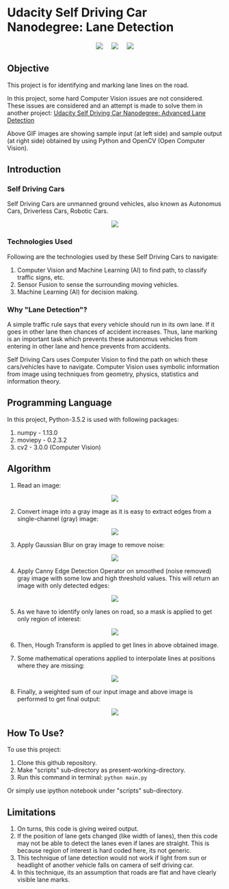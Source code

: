 # Udacity Self Driving Car Nanodegree: Lane Detection

<p align="center">
<img src="https://github.com/sansinghsanjay/udacity_self_driving_car_lane_detection/blob/master/sample_input_output/sample_input.gif">
&nbsp &nbsp
<img src="https://github.com/sansinghsanjay/udacity_self_driving_car_lane_detection/blob/master/technologies_used/technologies_used.png">
&nbsp &nbsp
<img src="https://github.com/sansinghsanjay/udacity_self_driving_car_lane_detection/blob/master/sample_input_output/sample_output.gif">
</p>

## Objective
This project is for identifying and marking lane lines on the road.

In this project, some hard Computer Vision issues are not considered. These issues are considered and an attempt is made to solve them in another project: <a href="https://github.com/sansinghsanjay/udacity_self_driving_car_advanced_lane_detection">Udacity Self Driving Car Nanodegree: Advanced Lane Detection</a>

Above GIF images are showing sample input (at left side) and sample output (at right side) obtained by using Python and OpenCV (Open Computer Vision).

## Introduction

### Self Driving Cars
Self Driving Cars are unmanned ground vehicles, also known as Autonomus Cars, Driverless Cars, Robotic Cars.
<p align="center">
<img src="https://github.com/sansinghsanjay/udacity_self_driving_car_lane_detection/blob/master/images/self-driving-car.jpg">
</p>

### Technologies Used
Following are the technologies used by these Self Driving Cars to navigate:
1. Computer Vision and Machine Learning (AI) to find path, to classify traffic signs, etc.
2. Sensor Fusion to sense the surrounding moving vehicles.
3. Machine Learning (AI) for decision making.

### Why "Lane Detection"?
A simple traffic rule says that every vehicle should run in its own lane. If it goes in other lane then chances of accident increases. Thus, lane marking is an important task which prevents these autonomus vehicles from entering in other lane and hence prevents from accidents.

Self Driving Cars uses Computer Vision to find the path on which these cars/vehicles have to navigate. Computer Vision uses symbolic information from image using techniques from geometry, physics, statistics and information theory.


## Programming Language
In this project, Python-3.5.2 is used with following packages:
1. numpy - 1.13.0
2. moviepy - 0.2.3.2
3. cv2 - 3.0.0 (Computer Vision)

## Algorithm
1. Read an image:
<p align="center">
<img src="https://github.com/sansinghsanjay/udacity_self_driving_car_lane_detection/blob/master/images/input_image.png">
</p>

2. Convert image into a gray image as it is easy to extract edges from a single-channel (gray) image:
<p align="center">
<img src="https://github.com/sansinghsanjay/udacity_self_driving_car_lane_detection/blob/master/images/gray_image.png">
</p>

3. Apply Gaussian Blur on gray image to remove noise:
<p align="center">
<img src="https://github.com/sansinghsanjay/udacity_self_driving_car_lane_detection/blob/master/images/blur_gray.png">
</p>

4. Apply Canny Edge Detection Operator on smoothed (noise removed) gray image with some low and high threshold values. This will return an image with only detected edges:
<p align="center">
<img src="https://github.com/sansinghsanjay/udacity_self_driving_car_lane_detection/blob/master/images/canny_edge.png">
</p>

5. As we have to identify only lanes on road, so a mask is applied to get only region of interest:
<p align="center">
<img src="https://github.com/sansinghsanjay/udacity_self_driving_car_lane_detection/blob/master/images/region_of_interest.png">
</p>

6. Then, Hough Transform is applied to get lines in above obtained image.

7. Some mathematical operations applied to interpolate lines at positions where they are missing:
<p align="center">
<img src="https://github.com/sansinghsanjay/udacity_self_driving_car_lane_detection/blob/master/images/interpolate.png">
</p>

8. Finally, a weighted sum of our input image and above image is performed to get final output:
<p align="center">
<img src="https://github.com/sansinghsanjay/udacity_self_driving_car_lane_detection/blob/master/images/result.png">
</p>

## How To Use?
To use this project:
1. Clone this github repository.
2. Make "scripts" sub-directory as present-working-directory.
3. Run this command in terminal: ```python main.py```

Or simply use ipython notebook under "scripts" sub-directory.

## Limitations
1. On turns, this code is giving weired output.
2. If the position of lane gets changed (like width of lanes), then this code may not be able to detect the lanes even if lanes are straight. This is because region of interest is hard coded here, its not generic.
3. This technique of lane detection would not work if light from sun or headlight of another vehicle falls on camera of self driving car. 
4. In this technique, its an assumption that roads are flat and have clearly visible lane marks.

